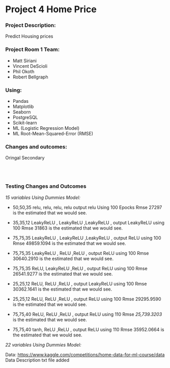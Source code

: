 # Project 4 Home Price

### **Project Description:<br>**
Predict Housing prices

### **Project Room 1 Team:**

- Matt Siriani
- Vincent DeScioli
- Phil  Okoth
- Robert Bellgraph


### **Using:** 
- Pandas 
- Matplotlib
- Seaborn
- PostgreSQL
- Scikit-learn
- ML (Logistic Regression Model)
- ML  Root-Mean-Squared-Error (RMSE) 


### **Changes and outcomes:**
Oringal 
Secondary


<br><br>

### **Testing Changes and Outcomes**
*15 variables Using Dummies Model:*

- 50,50,35   relu, relu, relu, relu  output relu Using 100 Epocks 
Rmse   27297   is the estimated that we would see. 

- 35,35,12   LeakyReLU , LeakyReLU ,LeakyReLU , output LeakyReLU using 100 
Rmse  31863   is the estimated that we would see. 

- 75,75,35   LeakyReLU , LeakyReLU ,LeakyReLU , output ReLU using 100 
Rmse  49859.1094   is the estimated that we would see.

- 75,75,35   LeakyReLU , ReLU ,ReLU , output ReLU using 100 
Rmse  30640.2910   is the estimated that we would see.

- 75,75,35  ReLU, LeakyReLU ,ReLU , output ReLU using 100 
Rmse  26541.9277   is the estimated that we would see.

- 25,25,12  ReLU, ReLU ,ReLU , output LeakyReLU using 100 
Rmse  30362.1641   is the estimated that we would see.

- 25,25,12  ReLU, ReLU ,ReLU , output ReLU using 100 
Rmse  29295.9590   is the estimated that we would see.

- 75,75,40  ReLU, ReLU ,ReLU , output ReLU using 110 
Rmse  *25,739.3203*   is the estimated that we would see.

- 75,75,40  tanh, ReLU ,ReLU , output ReLU using 110 
Rmse  35952.0664   is the estimated that we would see.

*22 variables Using Dummies Model:*



Data:  https://www.kaggle.com/competitions/home-data-for-ml-course/data
Data Description txt file added 





